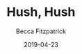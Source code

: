 ---
title: Hush, Hush
author: Becca Fitzpatrick
genre: Fantasy
test: fantasy
date: 2019-04-23
cover: HH
image: /images/HH.webp
altImg: Hush, Hush book cover
rating: 4
---